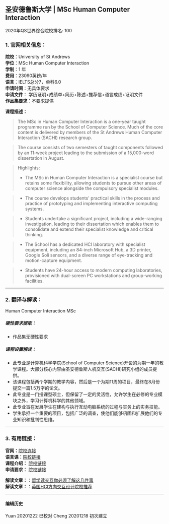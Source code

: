 ## 圣安德鲁斯大学 | MSc Human Computer Interaction

2020年QS世界综合院校排名: 100  

### 1. 官网相关信息：

**院校**：University of St Andrews  
**学位**：MSc Human Computer Interaction  
**学制**：1 年  
**费用**：23090英镑/年  
**语言**：IELTS总分7，单科6.0  
**申请时间**：无具体要求  
**申请文件**： 学历证明+成绩单+简历+陈述+推荐信+语言成绩+证明文件  
**作品集要求**：不要求提供

**课程描述：**   

> The MSc in Human Computer Interaction is a one-year taught programme run by the School of Computer Science. Much of the core content is delivered by members of the St Andrews Human Computer Interaction (SACHI) research group.

> The course consists of two semesters of taught components followed by an 11-week project leading to the submission of a 15,000-word dissertation in August.

> Highlights:
> - The MSc in Human Computer Interaction is a specialist course but retains some flexibility, allowing students to pursue other areas of computer science alongside the compulsory specialist modules.

> - The course develops students' practical skills in the process and practice of prototyping and implementing interactive computing systems.

> - Students undertake a significant project, including a wide-ranging investigation, leading to their dissertation which enables them to consolidate and extend their specialist knowledge and critical thinking.

> - The School has a dedicated HCI laboratory with specialist equipment, including an 84-inch Microsoft Hub, a 3D printer, Google Soli sensors, and a diverse range of eye-tracking and motion-capture equipment.

> - Students have 24-hour access to modern computing laboratories, provisioned with dual-screen PC workstations and group-working facilities.

---


### 2. 翻译与解读：
Human Computer Interaction MSc
##### 硬性要求提取：
- 作品集无硬性要求  

##### 课程设置解读：
- 此专业是计算机科学学院(School of Computer Science)开设的为期一年的教学课程。大部分核心内容由圣安德鲁斯人机交互(SACHI)研究小组的成员提供。
- 该课程包括两个学期的教学内容，然后是一个为期11周的项目，最终在8月份提交一篇1.5万字的论文。
- 此专业是一门授课型硕士，但保留了一定的灵活性，允许学生在必修的专业模块之外，学习计算机科学的其他领域。
- 此专业旨在发展学生在建构与执行互动电脑系统的过程与实务上的实务技能。
- 学生承担一个重要的项目，包括广泛的调查，使他们能够巩固和扩展他们的专业知识和批判性思维。

---


### 3. 有用链接：
**官网：**[院校连接](https://www.st-andrews.ac.uk/subjects/computer-science/human-computer-interaction-msc/)  
**语言课：**[院校链接](https://www.st-andrews.ac.uk/international-education/short-courses/pre-sessional/)  
**课程介绍：** [院校链接](https://www.st-andrews.ac.uk/subjects/computer-science/human-computer-interaction-msc/#27987)  
**申请要求：** [院校链接](https://www.st-andrews.ac.uk/subjects/computer-science/human-computer-interaction-msc/)


**解读文章：**：[留学读交互你必须了解这几件事](http://www.makebi.net/34036.html)  
**解读文章：**：[英国HCI方向交互设计院校推荐](http://www.makebi.net/24434.html)   



---


#### 编辑历史
Yuan 20201222 已校对
Cheng 20201218 初次建立  
